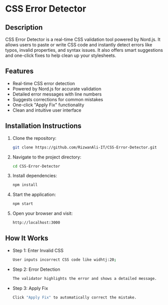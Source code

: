 # CSS Error Detector

## Description
CSS Error Detector is a real-time CSS validation tool powered by Nord.js. It allows users to paste or write CSS code and instantly detect errors like typos, invalid properties, and syntax issues. It also offers smart suggestions and one-click fixes to help clean up your stylesheets.

## Features
- Real-time CSS error detection
- Powered by Nord.js for accurate validation
- Detailed error messages with line numbers
- Suggests corrections for common mistakes
- One-click "Apply Fix" functionality
- Clean and intuitive user interface

## Installation Instructions
1. Clone the repository:
   ```bash
   git clone https://github.com/RizwanAli-IT/CSS-Error-Detector.git

2. Navigate to the project directory:
   ```bash
   cd CSS-Error-Detector

3. Install dependencies:
   ```bash
   npm install

4. Start the application:
   ```bash
   npm start

5. Open your browser and visit:
   ```bash
   http://localhost:3000

## How It Works
- Step 1: Enter Invalid CSS
  ```bash
  User inputs incorrect CSS code like widhtj:20;
- Step 2: Error Detection
  ```bash
  The validator highlights the error and shows a detailed message.
- Step 3: Apply Fix
  ```bash
  Click "Apply Fix" to automatically correct the mistake.























